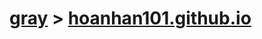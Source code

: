 # [gray](https://github.com/hoanhan101/gray) > [hoanhan101.github.io](https://github.com/hoanhan101/hoanhan101.github.io)
